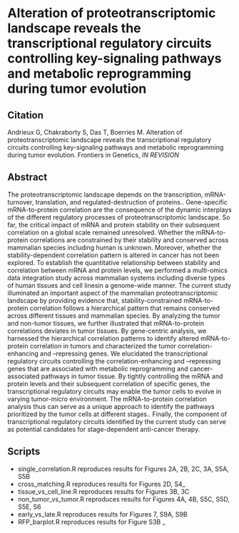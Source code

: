 # Alteration of proteotranscriptomic landscape reveals the transcriptional regulatory circuits controlling key-signaling pathways and metabolic reprogramming during tumor evolution

## Citation
Andrieux G, Chakraborty S, Das T, Boerries M. Alteration of proteotranscriptomic landscape reveals the transcriptional regulatory circuits controlling key-signaling pathways and metabolic reprogramming during tumor evolution. Frontiers in Genetics, *IN REVISION*

## Abstract
The proteotranscriptomic landscape depends on the transcription, mRNA-turnover, translation, and regulated-destruction of proteins.. Gene-specific mRNA-to-protein correlation are the consequence of the dynamic interplays of the different regulatory processes of proteotranscriptomic landscape. So far, the critical impact of mRNA and protein stability on their subsequent correlation on a global scale remained unresolved. Whether the mRNA-to-protein correlations are constrained by their stability and conserved across mammalian species including human is unknown. Moreover, whether the stability-dependent correlation pattern is altered in cancer has not been explored. To establish the quantitative relationship between stability and correlation between mRNA and protein levels, we performed a multi-omics data integration study across mammalian systems including diverse types of human tissues and cell linesin a genome-wide manner. The current study illuminated an important aspect of the mammalian proteotranscriptomic landscape by providing evidence that, stability-constrained mRNA-to-protein correlation follows a hierarchical pattern that remains conserved across different tissues and mammalian species. By analyzing the tumor and non-tumor tissues, we further illustrated that mRNA-to-protein correlations deviates in tumor tissues. By gene-centric analysis, we harnessed the hierarchical correlation patterns to identify altered mRNA-to-protein correlation in tumors and characterized the tumor correlation-enhancing and –repressing genes. We elucidated the transcriptional regulatory circuits controlling the correlation-enhancing and –repressing genes that are associated with metabolic reprogramming and cancer-associated pathways in tumor tissue. By tightly controlling the mRNA and protein levels and their subsequent correlation of specific genes, the transcriptional regulatory circuits may enable the tumor cells to evolve in varying tumor-micro environment. The mRNA-to-protein correlation analysis thus can serve as a unique approach to identify the pathways prioritized by the tumor cells at different stages.. Finally, the component of transcriptional regulatory circuits identified by the current study can serve as potential candidates for stage-dependent anti-cancer therapy.

## Scripts
* single_correlation.R reproduces results for Figures 2A, 2B, 2C, 3A, S5A, S5B
* cross_matching.R reproduces results for Figures 2D, S4_
* tissue_vs_cell_line.R reproduces results for Figures 3B, 3C
* non_tumor_vs_tumor.R reproduces results for Figures 4A, 4B, S5C, S5D, S5E, S6
* early_vs_late.R reproduces results for Figures 7, S9A, S9B
* RFP_barplot.R reproduces results for Figure S3B
_